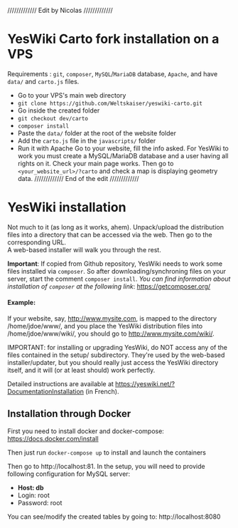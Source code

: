 ///////////// Edit by Nicolas /////////////
# YesWiki Carto fork installation on a VPS
Requirements : `git`, `composer`, `MySQL`/`MariaDB` database, `Apache`, and have `data/` and `carto.js` files.
- Go to your VPS's main web directory
- `git clone https://github.com/Weltskaiser/yeswiki-carto.git`
- Go inside the created folder
- `git checkout dev/carto`
- `composer install`
- Paste the `data/` folder at the root of the website folder
- Add the `carto.js` file in the `javascripts/` folder
- Run it with Apache
Go to your website, fill the info asked. For YesWiki to work you must create a MySQL/MariaDB database and a user having all rights on it.
Check your main page works. Then go to `<your_website_url>/?carto` and check a map is displaying geometry data.
///////////// End of the edit /////////////

# YesWiki installation
Not much to it (as long as it works, ahem). Unpack/upload the distribution files
into a directory that can be accessed via the web. Then go to the corresponding URL.  
A web-based installer will walk you through the rest.

**Important**: If copied from Github repository, YesWiki needs to work some files 
installed via `composer`. So after downloading/synchroning files on your server, 
start the comment `composer install`.
_You can find information about installation of `composer` at the following link_:
https://getcomposer.org/

#### Example:
If your website, say, http://www.mysite.com, is mapped to the directory /home/jdoe/www/,
and you place the YesWiki distribution files into /home/jdoe/www/wiki/, you should go to
http://www.mysite.com/wiki/.  

IMPORTANT: for installing or upgrading YesWiki, do NOT access any of the files contained
in the setup/ subdirectory. They're used by the web-based installer/updater, but you
should really just access the YesWiki directory itself, and it will (or at least should)
work perfectly.

Detailed instructions are available at https://yeswiki.net/?DocumentationInstallation (in French).

## Installation through Docker

First you need to install docker and docker-compose: https://docs.docker.com/install

Then just run `docker-compose up` to install and launch the containers

Then go to http://localhost:81. In the setup, you will need to provide following configuration for MySQL server:

- **Host: db**
- Login: root
- Password: root

You can see/modify the created tables by going to: http://localhost:8080
